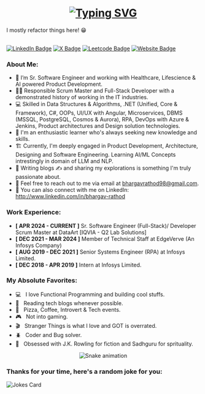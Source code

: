 <h1 align="center">
  <a href="https://git.io/typing-svg">
    <img src="https://readme-typing-svg.herokuapp.com?font=Poppins&size=30&pause=1000&color=05A31E&center=true&vCenter=true&random=false&width=435&lines=Hello%2C+There!+%F0%9F%91%8B;This+is+Bhargav+Rathod;" alt="Typing SVG" />
  </a>
</h1>
I mostly refactor things here! 😁
<br/> <br/>

[![LinkedIn Badge](https://img.shields.io/badge/-Bhargav_Rathod-blue?style=flat&logo=LinkedIn&logoColor=white&link=https://www.linkedin.com/in/bhargav-rathod)](https://www.linkedin.com/in/bhargav-rathod) 
[![X Badge](https://img.shields.io/badge/-@bhargav__rathod-1ca0f1?style=flat&labelColor=1ca0f1&logo=x&logoColor=white&link=https://twitter.com/bhargav__rathod)](https://twitter.com/bhargav__rathod) 
[![Leetcode Badge](https://img.shields.io/badge/-@bhargav__rathod-yellow?style=flat&labelColor=yellow&logo=leetcode&logoColor=white&link=https://leetcode.com/u/bhargav-rathod)](https://leetcode.com/u/bhargav-rathod) 
[![Website Badge](https://img.shields.io/badge/-Bhargav's_Portfolio-pink?style=flat&logo=Google-Chrome&logoColor=white&link=https://bhargav-rathod.netlify.app)](https://bhargav-rathod.netlify.app) 

### About Me:
- 🔭 I’m Sr. Software Engineer and working with Healthcare, Lifescience & AI powered Product Development.
- 👨‍🎓 Responsible Scrum Master and Full-Stack Developer with a demonstrated history of working in the IT industries.
- 💻 Skilled in Data Structures & Algorithms, .NET (Unified, Core & Framework), C#, OOPs, UI/UX with Angular, Microservices, DBMS (MSSQL, PostgreSQL, Cosmos & Aurora), RPA, DevOps with Azure & Jenkins, Product architectures and Design solution technologies.
- 🧠 I'm an enthusiastic learner who's always seeking new knowledge and skills.
- 🏗️ Currently, I'm deeply engaged in Product Development, Architecture, Designing and Software Engineering. Learning AI/ML Concepts intrestingly in domain of LLM and NLP.
- 💞️ Writing blogs ✍️ and sharing my explorations is something I'm truly passionate about.
- 📧 Feel free to reach out to me via email at bhargavrathod98@gmail.com.
- 🔗 You can also connect with me on LinkedIn: http://www.linkedin.com/in/bhargav-rathod

### Work Experience:
- **[ APR 2024 - CURRENT ]** Sr. Software Engineer (Full-Stack)/ Developer Scrum Master at DataArt [IQVIA - Q2 Lab Solutions]
- **[ DEC 2021 - MAR 2024 ]** Member of Technical Staff at EdgeVerve (An Infosys Company)
- **[ AUG 2019 - DEC 2021 ]** Senior Systems Engineer (RPA) at Infosys Limited.
- **[ DEC 2018 - APR 2019 ]** Intern at Infosys Limited.

### My Absolute Favorites:
- 💻 &nbsp; I love Functional Programming and building cool stuffs.
- 📰 &nbsp; Reading tech blogs whenever possible.
- 🍕 &nbsp; Pizza, Coffee, Introvert & Tech events.
- 🎮 &nbsp; Not into gaming.
- 🎬 &nbsp; Stranger Things is what I love and GOT is overrated.
- 🪲 &nbsp; Coder and Bug solver.
- 📕 &nbsp; Obsessed with J.K. Rowling for fiction and Sadhguru for sprituality.

<div align="center">
  <img src="https://profile-readme-generator.com/assets/snake.svg" alt="Snake animation" />
</div>

### Thanks for your time, here's a random joke for you:

![Jokes Card](https://readme-jokes.vercel.app/api)

<!---
bhargav-rathod/bhargav-rathod is a ✨ special ✨ repository because its `README.md` (this file) appears on your GitHub profile.
You can click the Preview link to take a look at your changes.
--->
